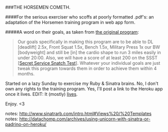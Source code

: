 ###THE HORSEMEN COMETH.

####For the serious exerciser who scoffs at poorly formatted .pdf's: an adaptation of the Horsemen training program in web app form. 

#####A word on their goals, as taken from [the original program](http://www.scribd.com/doc/61326015/Horsemen-Program):

> Our goals specifically in making this program are to be able to DL [deadlift] 2.5x, Front Squat 1.5x, Bench 1.5x, Military Press 1x our BW [bodyweight] and still be [in] the cardio shape to run 3 miles easily in under 20:00. Also, we will have a score of at least 200 on the SSST [[Secret Service Snatch Test](http://worldsstrongestlibrarian.com/2276/kettlebell-challenge-the-secret-service-snatch-test/)]. Whatever your individual goals are just tweak this program towards them in order to achieve them within 4 months.

Started on a lazy Sunday to exercise my Ruby &amp; Sinatra brains. No, I don't own any rights to the training program. Yes, I'll post a link to the Heroku app once it lives. EDIT: It (mostly) [lives](http://horsemen.herokuapp.com).

Enjoy. <3

notes: http://www.sinatrarb.com/intro.html#Views%20/%20Templates
notes: http://datachomp.com/archives/using-unicorn-with-sinatra-or-padrino-on-heroku/